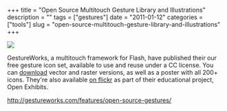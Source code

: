 +++
title = "Open Source Multitouch Gesture Library and Illustrations"
description = ""
tags = ["gestures"]
date = "2011-01-12"
categories = ["tools"]
slug = "open-source-multitouch-gesture-library-and-illustrations"
+++


<div class="tool-screenshot mb1"><a href="http://gestureworks.com/features/open-source-gestures/"><img id="bluga-thumbnail-2799" class="bluga-thumbnail custom" src="//media.konigi.com/bluga/
wt5230fa921d058_custom.jpg"/></a></div><p>GestureWorks, a multitouch framework for Flash, have published their our free gesture icon set, available to use and reuse under a CC license. You can <a href="http://gestureworks.com/features/open-source-gestures/">download</a> vector and raster versions, as well as a poster with all 200+ icons. They're also available <a href="http://www.flickr.com/photos/openexhibits/sets/72157625330770439/with/52424396">on flickr</a> as part of their educational project, Open Exhibits.</p>

  
<p><a href="http://gestureworks.com/features/open-source-gestures/">http://gestureworks.com/features/open-source-gestures/</a></p>
      

